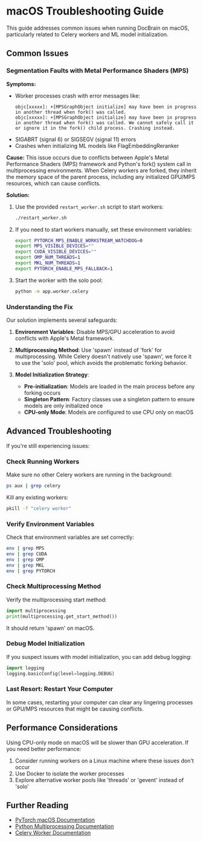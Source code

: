 # macOS Troubleshooting Guide

This guide addresses common issues when running DocBrain on macOS, particularly related to Celery workers and ML model initialization.

## Common Issues

### Segmentation Faults with Metal Performance Shaders (MPS)

**Symptoms:**
- Worker processes crash with error messages like:
  ```
  objc[xxxxx]: +[MPSGraphObject initialize] may have been in progress in another thread when fork() was called.
  objc[xxxxx]: +[MPSGraphObject initialize] may have been in progress in another thread when fork() was called. We cannot safely call it or ignore it in the fork() child process. Crashing instead.
  ```
- SIGABRT (signal 6) or SIGSEGV (signal 11) errors
- Crashes when initializing ML models like FlagEmbeddingReranker

**Cause:**
This issue occurs due to conflicts between Apple's Metal Performance Shaders (MPS) framework and Python's fork() system call in multiprocessing environments. When Celery workers are forked, they inherit the memory space of the parent process, including any initialized GPU/MPS resources, which can cause conflicts.

**Solution:**
1. Use the provided `restart_worker.sh` script to start workers:
   ```bash
   ./restart_worker.sh
   ```

2. If you need to start workers manually, set these environment variables:
   ```bash
   export PYTORCH_MPS_ENABLE_WORKSTREAM_WATCHDOG=0
   export MPS_VISIBLE_DEVICES=""
   export CUDA_VISIBLE_DEVICES=""
   export OMP_NUM_THREADS=1
   export MKL_NUM_THREADS=1
   export PYTORCH_ENABLE_MPS_FALLBACK=1
   ```

3. Start the worker with the solo pool:
   ```bash
   python -m app.worker.celery
   ```

### Understanding the Fix

Our solution implements several safeguards:

1. **Environment Variables**: Disable MPS/GPU acceleration to avoid conflicts with Apple's Metal framework.

2. **Multiprocessing Method**: Use 'spawn' instead of 'fork' for multiprocessing. While Celery doesn't natively use 'spawn', we force it to use the 'solo' pool, which avoids the problematic forking behavior.

3. **Model Initialization Strategy**:
   - **Pre-initialization**: Models are loaded in the main process before any forking occurs
   - **Singleton Pattern**: Factory classes use a singleton pattern to ensure models are only initialized once
   - **CPU-only Mode**: Models are configured to use CPU only on macOS

## Advanced Troubleshooting

If you're still experiencing issues:

### Check Running Workers

Make sure no other Celery workers are running in the background:

```bash
ps aux | grep celery
```

Kill any existing workers:

```bash
pkill -f "celery worker"
```

### Verify Environment Variables

Check that environment variables are set correctly:

```bash
env | grep MPS
env | grep CUDA
env | grep OMP
env | grep MKL
env | grep PYTORCH
```

### Check Multiprocessing Method

Verify the multiprocessing start method:

```python
import multiprocessing
print(multiprocessing.get_start_method())
```

It should return 'spawn' on macOS.

### Debug Model Initialization

If you suspect issues with model initialization, you can add debug logging:

```python
import logging
logging.basicConfig(level=logging.DEBUG)
```

### Last Resort: Restart Your Computer

In some cases, restarting your computer can clear any lingering processes or GPU/MPS resources that might be causing conflicts.

## Performance Considerations

Using CPU-only mode on macOS will be slower than GPU acceleration. If you need better performance:

1. Consider running workers on a Linux machine where these issues don't occur
2. Use Docker to isolate the worker processes
3. Explore alternative worker pools like 'threads' or 'gevent' instead of 'solo'

## Further Reading

- [PyTorch macOS Documentation](https://pytorch.org/docs/stable/notes/mps.html)
- [Python Multiprocessing Documentation](https://docs.python.org/3/library/multiprocessing.html)
- [Celery Worker Documentation](https://docs.celeryq.dev/en/stable/userguide/workers.html) 